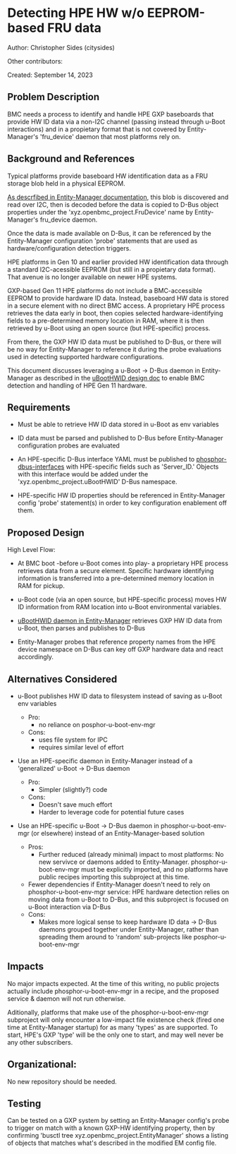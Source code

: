 # Detecting HPE HW w/o EEPROM-based FRU data

Author: Christopher Sides (citysides)

Other contributors:

Created: September 14, 2023

## Problem Description

BMC needs a process to identify and handle HPE GXP baseboards that provide HW ID
data via a non-I2C channel (passing instead through u-Boot interactions) and in
a propietary format that is not covered by Entity-Manager's 'fru_device' daemon
that most platforms rely on.

## Background and References

Typical platforms provide baseboard HW identification data as a FRU storage blob
held in a physical EEPROM.

[As descrfibed in Entity-Manager documentation](https://github.com/openbmc/entity-manager/blob/master/docs/my_first_sensors.md),
this blob is discovered and read over I2C, then is decoded before the data is
copied to D-Bus object properties under the 'xyz.openbmc_project.FruDevice' name
by Entity-Manager's fru_device daemon.

Once the data is made available on D-Bus, it can be referenced by the
Entity-Manager configuration 'probe' statements that are used as
hardware/configuration detection triggers.

HPE platforms in Gen 10 and earlier provided HW identification data through a
standard I2C-acessible EEPROM (but still in a propietary data format). That
avenue is no longer available on newer HPE systems.

GXP-based Gen 11 HPE platforms do not include a BMC-accessible EEPROM to provide
hardware ID data. Instead, baseboard HW data is stored in a secure element with
no direct BMC access. A proprietary HPE process retrieves the data early in
boot, then copies selected hardware-identifying fields to a pre-determined
memory location in RAM, where it is then retrieved by u-Boot using an open
source (but HPE-specific) process.

From there, the GXP HW ID data must be published to D-Bus, or there will be no
way for Entity-Manager to reference it during the probe evaluations used in
detecting supported hardware configurations.

This document discusses leveraging a u-Boot -> D-Bus daemon in Entity-Manager as
described in the
[uBootHWID design doc](https://gerrit.openbmc.org/c/openbmc/docs/+/65678) to
enable BMC detection and handling of HPE Gen 11 hardware.

## Requirements

- Must be able to retrieve HW ID data stored in u-Boot as env variables

- ID data must be parsed and published to D-Bus before Entity-Manager
  configuration probes are evaluated

- An HPE-specific D-Bus interface YAML must be published to
  [phosphor-dbus-interfaces](https://github.com/openbmc/phosphor-dbus-interfaces)
  with HPE-specific fields such as 'Server_ID.' Objects with this interface
  would be added under the 'xyz.openbmc_project.uBootHWID' D-Bus namespace.

- HPE-specific HW ID properties should be referenced in Entity-Manager config
  'probe' statement(s) in order to key configuration enablement off them.

## Proposed Design

High Level Flow:

- At BMC boot -before u-Boot comes into play- a proprietary HPE process
  retrieves data from a secure element. Specific hardware identifying
  information is transferred into a pre-determined memory location in RAM for
  pickup.

- u-Boot code (via an open source, but HPE-specific process) moves HW ID
  information from RAM location into u-Boot environmental variables.

- [uBootHWID daemon in Entity-Manager](https://gerrit.openbmc.org/c/openbmc/docs/+/65678)
  retrieves GXP HW ID data from u-Boot, then parses and publishes to D-Bus

- Entity-Manager probes that reference property names from the HPE device
  namespace on D-Bus can key off GXP hardware data and react accordingly.

## Alternatives Considered

- u-Boot publishes HW ID data to filesystem instead of saving as u-Boot env
  variables

  - Pro:
    - no reliance on posphor-u-boot-env-mgr
  - Cons:
    - uses file system for IPC
    - requires similar level of effort

- Use an HPE-specific daemon in Entity-Manager instead of a 'generalized' u-Boot
  -> D-Bus daemon

  - Pro:
    - Simpler (slightly?) code
  - Cons:
    - Doesn't save much effort
    - Harder to leverage code for potential future cases

- Use an HPE-specific u-Boot -> D-Bus daemon in phosphor-u-boot-env-mgr (or
  elsewhere) instead of an Entity-Manager-based solution
  - Pros:
    - Further reduced (already minimal) impact to most platforms: No new
      servivce or daemons added to Entity-Manager. phosphor-u-boot-env-mgr must
      be explicitly imported, and no platforms have public recipes importing
      this subproject at this time.
  * Fewer dependencies if Entity-Manager doesn't need to rely on
    phosphor-u-boot-env-mgr service: HPE hardware detection relies on moving
    data from u-Boot to D-Bus, and this subproject is focused on u-Boot
    interaction via D-Bus
  - Cons:
    - Makes more logical sense to keep hardware ID data -> D-Bus daemons grouped
      together under Entity-Manager, rather than spreading them around to
      'random' sub-projects like posphor-u-boot-env-mgr

## Impacts

No major impacts expected. At the time of this writing, no public projects
actually include phosphor-u-boot-env-mgr in a recipe, and the proposed service &
daemon will not run otherwise.

Aditionally, platforms that make use of the phosphor-u-boot-env-mgr subproject
will only encounter a low-impact file existence check (fired one time at
Entity-Manager startup) for as many 'types' as are supported. To start, HPE's
GXP 'type' will be the only one to start, and may well never be any other
subscribers.

## Organizational:

No new repository should be needed.

## Testing

Can be tested on a GXP system by setting an Entity-Manager config's probe to
trigger on match with a known GXP-HW identifying property, then by confirming
'busctl tree xyz.openbmc_project.EntityManager' shows a listing of objects that
matches what's described in the modified EM config file.
